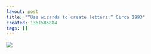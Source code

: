 ```yaml
---
layout: post
title: "“Use wizards to create letters.” Circa 1993"
created: 1361585884
tags: []
---
```

![](http://25.media.tumblr.com/24d0a957b9c07d7f1c87c09254104233/tumblr_minie4Wniu1rsr8w3o1_500.jpg)


